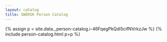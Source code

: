 ```yaml
---
layout: catalog
title: SWERIK Person Catalog
---
```

{% assign p = site.data._person-catalog.i-46FqegPkQdi5cifNVrkzJw %}
{% include person-catalog.html p=p %}

